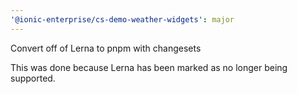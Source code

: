 ```yaml
---
'@ionic-enterprise/cs-demo-weather-widgets': major
---
```


Convert off of Lerna to pnpm with changesets

This was done because Lerna has been marked as no longer being supported.
